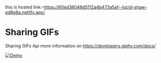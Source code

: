 this is hosted link:-https://60ed36048d5112a4b473a5af--lucid-shaw-ed8e8a.netlify.app/



# Sharing GIFs

Sharing GIFs Api more information on https://developers.giphy.com/docs/

[![Demo](https://j.gifs.com/32qQwO.gif)](https://j.gifs.com/32qQwO.gif)


